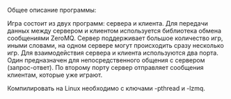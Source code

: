 Общее описание программы:

Игра состоит из двух программ: сервера и клиента. 
Для передачи данных между сервером и клиентом используется библиотека обмена сообщениями ZeroMQ.
Сервер поддерживает большое количество игр, иными словами, на одном сервере могут происходить сразу несколько игр.
Для взаимодействия сервера и клиента используются два порта. Один предназначен для непосредственного общения с сервером (запрос-ответ). По второму порту сервер отправляет сообщения клиентам, которые уже играют.

Компилировать на Linux необходимо с ключами -pthread и -lzmq.
